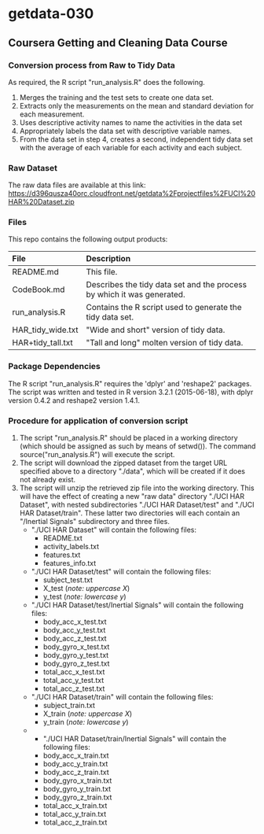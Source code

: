 # getdata-030
## Coursera Getting and Cleaning Data Course

### Conversion process from Raw to Tidy Data
As required, the R script "run_analysis.R" does the following. 

   1. Merges the training and the test sets to create one data set.
   2. Extracts only the measurements on the mean and standard deviation for each measurement. 
   3. Uses descriptive activity names to name the activities in the data set
   4. Appropriately labels the data set with descriptive variable names. 
   5. From the data set in step 4, creates a second, independent tidy data set with the average of each variable for each activity and each subject.

### Raw Dataset
The raw data files are available at this link:
https://d396qusza40orc.cloudfront.net/getdata%2Fprojectfiles%2FUCI%20HAR%20Dataset.zip

### Files
This repo contains the following output products:

| File              | Description                                                             |
| :---------------- | :---------------------------------------------------------------------- |
| README.md         | This file.                                                              |
| CodeBook.md       | Describes the tidy data set and the process by which it was generated.  |
| run_analysis.R    | Contains the R script used to generate the tidy data set.               |
| HAR_tidy_wide.txt | "Wide and short" version of tidy data.                                  |
| HAR+tidy_tall.txt | "Tall and long" molten version of tidy data.                            |

### Package Dependencies
The R script "run_analysis.R" requires the 'dplyr' and 'reshape2' packages.
The script was written and tested in R version 3.2.1 (2015-06-18), with dplyr version 0.4.2 and reshape2 version 1.4.1.

### Procedure for application of conversion script

1. The script "run_analysis.R" should be placed in a working directory (which should be assigned as such by means of setwd()). The command source("run_analysis.R") will execute the script.
2. The script will download the zipped dataset from the target URL specified above to a directory "./data", which will be created if it does not already exist.
3. The script will unzip the retrieved zip file into the working directory. This will have the effect of creating a new "raw data" directory "./UCI HAR Dataset", with nested subdirectories "./UCI HAR Dataset/test" and "./UCI HAR Dataset/train". These latter two directories will each contain an "/Inertial Signals" subdirectory and three files.
   - "./UCI HAR Dataset" will contain the following files:
      * README.txt
      * activity_labels.txt
      * features.txt
      * features_info.txt
   - "./UCI HAR Dataset/test" will contain the following files:
      * subject_test.txt
      * X_test (*note: uppercase X*)
      * y_test (*note: lowercase y*)
   - "./UCI HAR Dataset/test/Inertial Signals" will contain the following files:
      * body_acc_x_test.txt
      * body_acc_y_test.txt
      * body_acc_z_test.txt
      * body_gyro_x_test.txt
      * body_gyro_y_test.txt
      * body_gyro_z_test.txt
      * total_acc_x_test.txt
      * total_acc_y_test.txt
      * total_acc_z_test.txt
   - "./UCI HAR Dataset/train" will contain the following files:
      * subject_train.txt
      * X_train (*note: uppercase X*)
      * y_train  (*note: lowercase y*)
   - - "./UCI HAR Dataset/train/Inertial Signals" will contain the following files:
      * body_acc_x_train.txt
      * body_acc_y_train.txt
      * body_acc_z_train.txt
      * body_gyro_x_train.txt
      * body_gyro_y_train.txt
      * body_gyro_z_train.txt
      * total_acc_x_train.txt
      * total_acc_y_train.txt
      * total_acc_z_train.txt
